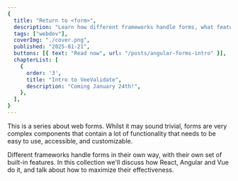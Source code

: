 ```yaml
---
{
  title: "Return to <form>",
  description: "Learn how different frameworks handle forms, what features they contain and how to implement them in your applications.",
  tags: ["webdev"],
  coverImg: "./cover.png",
  published: "2025-01-21",
  buttons: [{ text: "Read now", url: "/posts/angular-forms-intro" }],
  chapterList: [
    {
      order: '3',
      title: "Intro to VeeValidate",
      description: "Coming January 24th!",
    },
  ],
}
---
```


This is a series about web forms. Whilst it may sound trivial, forms are very complex components that contain a lot of functionality that needs to be easy to use, accessible, and customizable.

Different frameworks handle forms in their own way, with their own set of built-in features. In this collection we'll discuss how React, Angular and Vue do it, and talk about how to maximize their effectiveness.